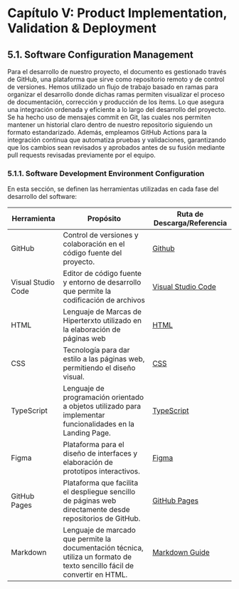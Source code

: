 # Capítulo V: Product Implementation, Validation & Deployment
## 5.1. Software Configuration Management

Para el desarrollo de nuestro proyecto, el documento es gestionado través de GitHub, una plataforma que sirve como repositorio remoto y de control de versiones.  Hemos utilizado un flujo de trabajo basado en ramas para organizar el desarrollo donde dichas ramas permiten visualizar el proceso de documentación, corrección y producción de los ítems. Lo que asegura una integración ordenada y eficiente a lo largo del desarrollo del proyecto. Se ha hecho uso de mensajes commit en Git, las cuales nos permiten mantener un historial claro dentro de nuestro repositorio siguiendo un formato estandarizado. Además, empleamos GitHub Actions para la integración continua que automatiza pruebas y validaciones, garantizando que los cambios sean revisados y aprobados antes de su fusión mediante pull requests revisadas previamente por el equipo.

### 5.1.1. Software Development Environment Configuration
En esta sección, se definen las herramientas utilizadas en cada fase del desarrollo del software:

| Herramienta        | Propósito                                                                                                                  | Ruta de Descarga/Referencia                                                                  |
| ------------------ |-------------------------------------------------------------------------------------------------------------------------- |-------------------------------------------------------------------------------------------- |
| GitHub             | Control de versiones y colaboración en el código fuente del proyecto.                                                      | [Github](https://github.com/)                                                                |
| Visual Studio Code | Editor de código fuente y entorno de desarrollo que permite la codificación de archivos                                    | [Visual Studio Code](https://code.visualstudio.com/)                                         |
| HTML               | Lenguaje de Marcas de Hiperterxto utilizado en la elaboración de páginas web                                                 | [HTML](https://developer.mozilla.org/es/docs/Learn/Getting_started_with_the_web/HTML_basics) |
| CSS                | Tecnología para dar estilo a las páginas web, permitiendo el diseño visual.                                                | [CSS](https://developer.mozilla.org/es/docs/Learn/CSS/First_steps/What_is_CSS)               |
| TypeScript         | Lenguaje de programación orientado a objetos utilizado para implementar funcionalidades en la Landing Page.                | [TypeScript](https://www.typescriptlang.org/)                        |
| Figma              | Plataforma para el diseño de interfaces y elaboración de prototipos interactivos.                                          | [Figma](https://www.figma.com/es-la/downloads/)                                              |
| GitHub Pages       | Plataforma que facilita el despliegue sencillo de páginas web directamente desde repositorios de GitHub.                   | [GitHub Pages](https://pages.github.com/)                                                    |
| Markdown           | Lenguaje de marcado que permite la documentación técnica, utiliza un formato de texto sencillo fácil de convertir en HTML. | [Markdown Guide](https://www.markdownguide.org/) 
